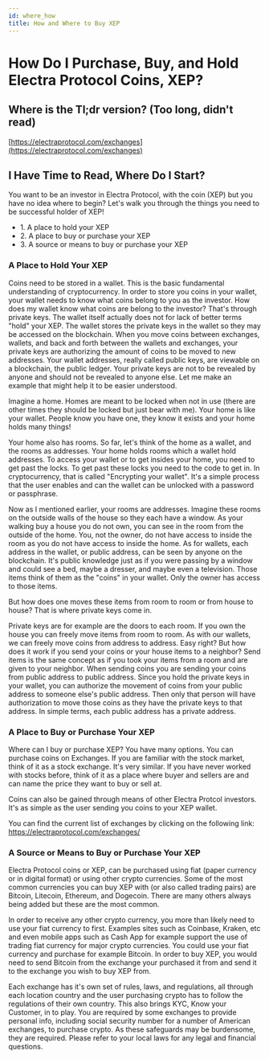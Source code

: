 ```yaml
---
id: where_how
title: How and Where to Buy XEP
---
```


# How Do I Purchase, Buy, and Hold Electra Protocol Coins, XEP?

## Where is the Tl;dr version? (Too long, didn't read)
[https://electraprotocol.com/exchanges](https://electraprotocol.com/exchanges)

## I Have Time to Read, Where Do I Start?

You want to be an investor in Electra Protocol, with the coin (XEP) but you have no idea where to begin? Let's walk you through the things you need to be successful holder of XEP!

*   1\. A place to hold your XEP
*   2\. A place to buy or purchase your XEP
*   3\. A source or means to buy or purchase your XEP

### A Place to Hold Your XEP

Coins need to be stored in a wallet. This is the basic fundamental understanding of cryptocurrency. In order to store you coins in your wallet, your wallet needs to know what coins belong to you as the investor. How does my wallet know what coins are belong to the investor? That's through private keys. The wallet itself actually does not for lack of better terms "hold" your XEP. The wallet stores the private keys in the wallet so they may be accessed on the blockchain. When you move coins between exchanges, wallets, and back and forth between the wallets and exchanges, your private keys are authorizing the amount of coins to be moved to new addresses. Your wallet addresses, really called public keys, are viewable on a blockchain, the public ledger. Your private keys are not to be revealed by anyone and should not be revealed to anyone else. Let me make an example that might help it to be easier understood.

Imagine a home. Homes are meant to be locked when not in use (there are other times they should be locked but just bear with me). Your home is like your wallet. People know you have one, they know it exists and your home holds many things!  

Your home also has rooms. So far, let's think of the home as a wallet, and the rooms as addresses. Your home holds rooms which a wallet hold addresses. To access your wallet or to get insides your home, you need to get past the locks. To get past these locks you need to the code to get in. In cryptocurrency, that is called "Encrypting your wallet". It's a simple process that the user enables and can the wallet can be unlocked with a password or passphrase.  

Now as I mentioned earlier, your rooms are addresses. Imagine these rooms on the outside walls of the house so they each have a window. As your walking buy a house you do not own, you can see in the room from the outside of the home. You, not the owner, do not have access to inside the room as you do not have access to inside the home. As for wallets, each address in the wallet, or public address, can be seen by anyone on the blockchain. It's public knowledge just as if you were passing by a window and could see a bed, maybe a dresser, and maybe even a television. Those items think of them as the "coins" in your wallet. Only the owner has access to those items.  

But how does one moves these items from room to room or from house to house? That is where private keys come in.  

Private keys are for example are the doors to each room. If you own the house you can freely move items from room to room. As with our wallets, we can freely move coins from address to address. Easy right? But how does it work if you send your coins or your house items to a neighbor? Send items is the same concept as if you took your items from a room and are given to your neighbor. When sending coins you are sending your coins from public address to public address. Since you hold the private keys in your wallet, you can authorize the movement of coins from your public address to someone else's public address. Then only that person will have authorization to move those coins as they have the private keys to that address. In simple terms, each public address has a private address.

### A Place to Buy or Purchase Your XEP

Where can I buy or purchase XEP? You have many options. You can purchase coins on Exchanges. If you are familiar with the stock market, think of it as a stock exchange. It's very similar. If you have never worked with stocks before, think of it as a place where buyer and sellers are and can name the price they want to buy or sell at.  

Coins can also be gained through means of other Electra Protcol investors. It's as simple as the user sending you coins to your XEP wallet.  

You can find the current list of exchanges by clicking on the following link: <a herf="https://electraprotocol.com/exchanges/">https://electraprotocol.com/exchanges/</a>

### A Source or Means to Buy or Purchase Your XEP

Electra Protocol coins or XEP, can be purchased using fiat (paper currency or in digital format) or using other crypto currencies. Some of the most common currencies you can buy XEP with (or also called trading pairs) are Bitcoin, Litecoin, Ethereum, and Dogecoin. There are many others always being added but these are the most common.  

In order to receive any other crypto currency, you more than likely need to use your fiat currency to first. Examples sites such as Coinbase, Kraken, etc and even mobile apps such as Cash App for example support the use of trading fiat currency for major crypto currencies. You could use your fiat currency and purchase for example Bitcoin. In order to buy XEP, you would need to send Bitcoin from the exchange your purchased it from and send it to the exchange you wish to buy XEP from.  

Each exchange has it's own set of rules, laws, and regulations, all through each location country and the user purchasing crypto has to follow the regulations of their own country. This also brings KYC, Know your Customer, in to play. You are required by some exchanges to provide personal info, including social security number for a number of American exchanges, to purchase crypto. As these safeguards may be burdensome, they are required. Please refer to your local laws for any legal and financial questions.

<!-- ![Buy XEP](/img/electra_protocol_presents.png) -->
